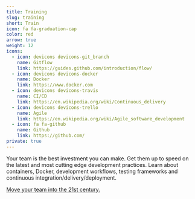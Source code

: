 ```yaml
---
title: Training
slug: training
short: Train
icon: fa fa-graduation-cap
color: red
arrow: true
weight: 12
icons:
  - icon: devicons devicons-git_branch
    name: Gitflow
    link: https://guides.github.com/introduction/flow/
  - icon: devicons devicons-docker
    name: Docker
    link: https://www.docker.com
  - icon: devicons devicons-travis
    name: CI/CD
    link: https://en.wikipedia.org/wiki/Continuous_delivery
  - icon: devicons devicons-trello
    name: Agile
    link: https://en.wikipedia.org/wiki/Agile_software_development
  - icon: fa fa-github
    name: Github
    link: https://github.com/
private: true
---
```

Your team is the best investment you can make. Get them up to speed on the latest and most cutting edge development practices. Learn about containers, Docker, development workflows, testing frameworks and continuous integration/delivery/deployment.

[Move your team into the 21st century.](/trainings)
